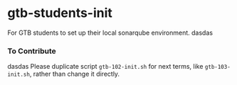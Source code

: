 # gtb-students-init

For GTB students to set up their local sonarqube environment.
dasdas
### To Contribute
dasdas
Please duplicate script `gtb-102-init.sh` for next terms, like `gtb-103-init.sh`, rather than change it directly.
